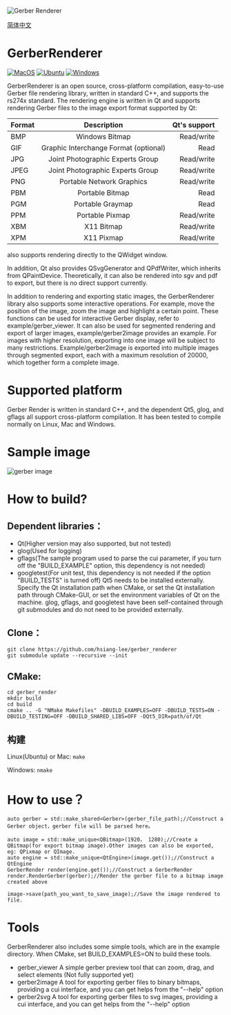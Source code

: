 ![Gerber Renderer](./logo/logo.png)

[简体中文](./ReadMe_simple_chinese.md)

# GerberRenderer

[![MacOS](https://github.com/hsiang-lee/gerber_render/actions/workflows/macos.yml/badge.svg)](https://github.com/hsiang-lee/gerber_render/actions/workflows/macos.yml)
[![Ubuntu](https://github.com/hsiang-lee/gerber_render/actions/workflows/ubuntu.yml/badge.svg)](https://github.com/hsiang-lee/gerber_render/actions/workflows/ubuntu.yml)
[![Windows](https://github.com/hsiang-lee/gerber_render/actions/workflows/windows.yml/badge.svg)](https://github.com/hsiang-lee/gerber_render/actions/workflows/windows.yml)



GerberRenderer is an open source, cross-platform compilation, easy-to-use Gerber file rendering library, written in standard C++, and supports the rs274x standard. The rendering engine is written in Qt and supports rendering Gerber files to the image export format supported by Qt:


Format|Description|Qt's support
---|:--:|---:
BMP|Windows Bitmap|Read/write
GIF|Graphic Interchange Format (optional)|Read
JPG|Joint Photographic Experts Group|Read/write
JPEG|Joint Photographic Experts Group|Read/write
PNG|Portable Network Graphics|Read/write
PBM|Portable Bitmap|Read
PGM|Portable Graymap|Read
PPM|Portable Pixmap|Read/write
XBM|X11 Bitmap|Read/write
XPM|X11 Pixmap|Read/write

also supports rendering directly to the QWidget window.

In addition, Qt also provides QSvgGenerator and QPdfWriter, which inherits from QPaintDevice. Theoretically, it can also be rendered into sgv and pdf to export, but there is no direct support currently.

In addition to rendering and exporting static images, the GerberRenderer library also supports some interactive operations. For example, move the position of the image, zoom the image and highlight a certain point. These functions can be used for interactive Gerber display, refer to example/gerber_viewer. It can also be used for segmented rendering and export of larger images, example/gerber2image provides an example. For images with higher resolution, exporting into one image will be subject to many restrictions. Example/gerber2image is exported into multiple images through segmented export, each with a maximum resolution of 20000, which together form a complete image.



# Supported platform
Gerber Render is written in standard C++, and the dependent Qt5, glog, and gflags all support cross-platform compilation. It has been tested to compile normally on Linux, Mac and Windows.



# Sample image
![gerber image](./logo/gerber.png)



# How to build?

## Dependent libraries：
- Qt(Higher version may also supported, but not tested)
- glog(Used for logging)
- gflags(The sample program used to parse the cui parameter, if you turn off the "BUILD_EXAMPLE" option, this dependency is not needed)
- googletest(For unit test, this dependency is not needed if the option "BUILD_TESTS" is turned off)
Qt5 needs to be installed externally. Specify the Qt installation path when CMake, or set the Qt installation path through CMake-GUI, or set the environment variables of Qt on the machine.
glog, gflags, and googletest have been self-contained through git submodules and do not need to be provided externally.


## Clone：
```
git clone https://github.com/hsiang-lee/gerber_renderer
git submodule update --recursive --init
```


## CMake:
```
cd gerber_render
mkdir build
cd build
cmake .. -G "NMake Makefiles" -DBUILD_EXAMPLES=OFF -DBUILD_TESTS=ON -DBUILD_TESTING=OFF -DBUILD_SHARED_LIBS=OFF -DQt5_DIR=path/of/Qt
```


## 构建
Linux(Ubuntu) or Mac:
```make```

Windows:
```nmake```



# How to use？
```
auto gerber = std::make_shared<Gerber>(gerber_file_path);//Construct a Gerber object，gerber file will be parsed here。

auto image = std::make_unique<QBitmap>(1920， 1280);//Create a QBitmap(for export bitmap image).Other images can also be exported, eg: QPixmap or QImage. 
auto engine = std::make_unique<QtEngine>(image.get());//Construct a QtEngine
GerberRender render(engine.get());//Construct a GerberRender
render.RenderGerber(gerber);//Render the gerber file to a bitmap image created above

image->save(path_you_want_to_save_image);//Save the image rendered to file.
```



# Tools
GerberRenderer also includes some simple tools, which are in the example directory. When CMake, set BUILD_EXAMPLES=ON to build these tools.
* gerber_viewer	A simple gerber preview tool that can zoom, drag, and select elements (Not fully supported yet)
* gerber2image	A tool for exporting gerber files to binary bitmaps, providing a cui interface, and you can get helps from the "--help" option
* gerber2svg	A tool for exporting gerber files to svg images, providing a cui interface, and you can get helps from the "--help" option
